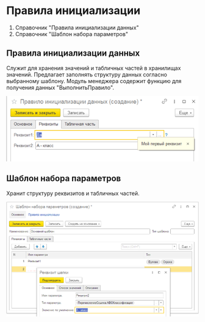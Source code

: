 # Правила инициализации

1. Справочник "Правила инициализации данных"
2. Справочник "Шаблон набора параметров"

## Правила инициализации данных

Служит для хранения значений и табличных частей в хранилищах значений. Предлагает заполнять структуру данных согласно выбранному шаблону. Модуль менеджера содержит функцию для получения данных "ВыполнитьПравило".


![Форма элемента](images/ФормаПравилаИнициализацииДанных.png)

## Шаблон набора параметров

Хранит структуру реквизитов и табличных частей.

![Форма элемента](images/ФормаШаблона.png)


